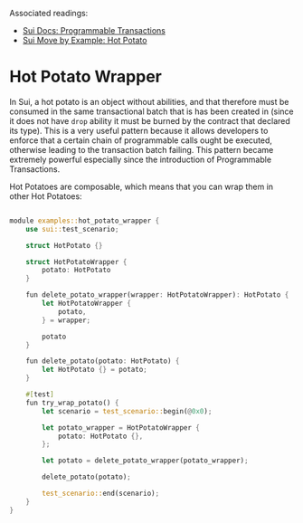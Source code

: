 Associated readings:
- [Sui Docs: Programmable Transactions](https://docs.sui.io/concepts/transactions/prog-txn-blocks)
- [Sui Move by Example: Hot Potato](https://examples.sui.io/patterns/hot-potato.html)

# Hot Potato Wrapper

In Sui, a hot potato is an object without abilities, and that therefore must be consumed in the same transactional batch that is has been created in (since it does not have `drop` ability it must be burned by the contract that declared its type). This is a very useful pattern because it allows developers to enforce that a certain chain of programmable calls ought be executed, otherwise leading to the transaction batch failing. This pattern became extremely powerful especially since the introduction of Programmable Transactions.

Hot Potatoes are composable, which means that you can wrap them in other Hot Potatoes:

```rust

module examples::hot_potato_wrapper {
    use sui::test_scenario;

    struct HotPotato {}

    struct HotPotatoWrapper {
        potato: HotPotato
    }

    fun delete_potato_wrapper(wrapper: HotPotatoWrapper): HotPotato {
        let HotPotatoWrapper {
            potato,
        } = wrapper;

        potato
    }

    fun delete_potato(potato: HotPotato) {
        let HotPotato {} = potato;
    }

    #[test]
    fun try_wrap_potato() {
        let scenario = test_scenario::begin(@0x0);

        let potato_wrapper = HotPotatoWrapper {
            potato: HotPotato {},
        };

        let potato = delete_potato_wrapper(potato_wrapper);

        delete_potato(potato);

        test_scenario::end(scenario);
    }
}
```